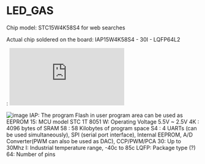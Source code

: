 # LED_GAS
Chip model: STC15W4K58S4 for web searches

Actual chip soldered on the board: IAP15W4K58S4 - 30I - LQFP64L2 

: ![Datasheet](https://datasheet4u.com/pdf-down/S/T/C/STC15W4K32S4-STCMCU.pdf)

![image](https://github.com/user-attachments/assets/d476d903-ccb4-4b52-82f8-1387d125a998)
IAP: The program Flash in user program area can be used as EEPROM
15: MCU model STC 1T 8051
W: Operating Voltage 5.5V ~ 2.5V
4K : 4096 bytes of SRAM
58 : 58 Kilobytes of program space
S4 : 4 UARTs (can be used simultaneously), SPI (serial port interface), Internal EEPROM, A/D Converter(PWM can also be used as DAC), CCP/PWM/PCA
30: Up to 30Mhz
I: Industrial temperature range, -40c to 85c
LQFP: Package type (?)
64: Number of pins
